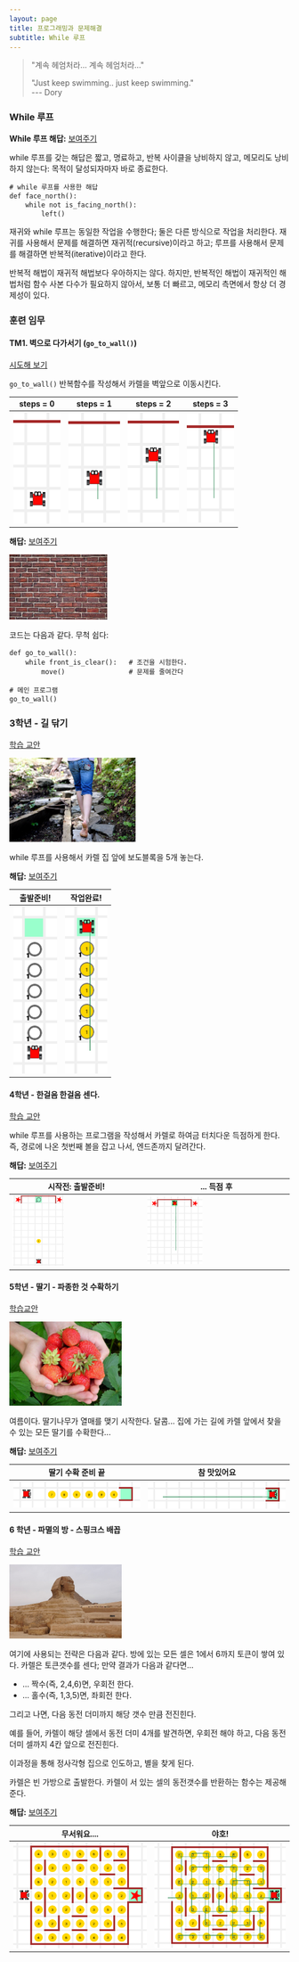 ```yaml
---
layout: page
title: 프로그래밍과 문제해결
subtitle: While 루프
---
```


> "계속 헤엄처라... 계속 헤엄처라..."  
>
> "Just keep swimming.. just keep swimming."  
> --- Dory


### While 루프

**While 루프 해답:** [보여주기](http://codeperspectives.com/reeborg-dev/world.html?proglang=python-en&world=%7B%22robots%22%3A%5B%7B%22x%22%3A5%2C%22y%22%3A5%2C%22tokens%22%3A0%2C%22orientation%22%3A-1%2C%22_prev_x%22%3A5%2C%22_prev_y%22%3A5%2C%22_prev_orientation%22%3A-1%2C%22start_positions%22%3A%5B%5B5%2C5%5D%5D%7D%5D%2C%22tokens%22%3A%7B%7D%2C%22walls%22%3A%7B%7D%7D&editor=%23%20solution%20using%20nested%20if%20%2F%20else%0Afrom%20my_lib%20import%20*%0A%0Adef%20face_north()%3A%0A%20%20%20%20while%20not%20is_facing_north()%3A%0A%20%20%20%20%20%20%20%20left()%0A%20%20%20%20%20%20%20%20%0Aface_north()&library=%23%20%27from%20my_lib%20import%20*%27%20in%20Python%20Code%20is%20required%20to%20use%0A%23%20the%20code%20in%20this%20library.%0Asound(True)%0Athink(251)%0A%0Adef%20left()%3A%0A%20%20%20%20turn_left())

while 루프를 갖는 해답은 짧고, 명료하고, 반복 사이클을 낭비하지 않고, 메모리도 낭비하지 않는다: 목적이 달성되자마자 바로 종료한다.

~~~ {.python}
# while 루프를 사용한 해답
def face_north():
    while not is_facing_north():
        left()
~~~

재귀와 while 루프는 동일한 작업을 수행한다;
둘은 다른 방식으로 작업을 처리한다.
재귀를 사용해서 문제를 해결하면 재귀적(recursive)이라고 하고; 루프를 사용해서
문제를 해결하면 반복적(iterative)이라고 한다.

반복적 해법이 재귀적 해법보다 우아하지는 않다.
하지만, 반복적인 해법이 재귀적인 해법처럼 함수 사본 다수가 필요하지 않아서, 보통 더 빠르고, 메모리 측면에서 항상 더 경제성이 있다.

### 훈련 임무

#### TM1. 벽으로 다가서기 (`go_to_wall()`)

[시도해 보기](http://codeperspectives.com/reeborg-dev/world.html?proglang=python-en&world=%7B%22robots%22%3A%5B%7B%22x%22%3A7%2C%22y%22%3A8%2C%22tokens%22%3A0%2C%22orientation%22%3A1%2C%22_prev_x%22%3A7%2C%22_prev_y%22%3A8%2C%22_prev_orientation%22%3A1%7D%5D%2C%22tokens%22%3A%7B%7D%2C%22walls%22%3A%7B%226%2C11%22%3A%5B%22north%22%5D%2C%227%2C11%22%3A%5B%22north%22%5D%2C%228%2C11%22%3A%5B%22north%22%5D%7D%7D&editor=%23%20TM1%20-%20counting%20steps%20to%20a%20wall&library=%23%20%27from%20my_lib%20import%20*%27%20in%20Python%20Code%20is%20required%20to%20use%0A%23%20the%20code%20in%20this%20library.%0ARUR.MAX_STEPS%20%3D%202000%0A%0Asound(True)%0Athink(251)%0A%0Adef%20left()%3A%0A%20%20%20%20turn_left()%0A%20%20%20%20%0Adef%20right()%3A%0A%20%20%20%20repeat(%20left%2C%203%20)%0A%20%20%20%20%0Adef%20turn_around()%3A%0A%20%20%20%20repeat(%20left%2C%202%20)%0A%20%20%20%20%0Adef%20sidestep_left()%3A%0A%20%20%20%20left()%0A%20%20%20%20move()%0A%20%20%20%20right()%0A%20%20%20%20%0Adef%20sidestep_right()%3A%0A%20%20%20%20right()%0A%20%20%20%20move()%0A%20%20%20%20left()%0A%20%20%20%20%0Adef%20safe_take()%3A%0A%20%20%20%20if%20token_here()%3A%0A%20%20%20%20%20%20%20%20take()%0A%20%20%20%20%20%20%20%20%0Adef%20safe_put()%3A%0A%20%20%20%20if%20has_token()%3A%0A%20%20%20%20%20%20%20%20put()%0A%20%20%20%20%0Adef%20safe_move()%3A%0A%20%20%20%20if%20front_is_clear()%3A%0A%20%20%20%20%20%20%20%20move()%0A%20%20%20%20%20%20%20%20%0Adef%20go_to_wall()%3A%0A%20%20%20%20if%20front_is_clear()%3A%0A%20%20%20%20%20%20%20%20move()%0A%20%20%20%20%20%20%20%20go_to_wall()%0A%0A%23%20sensing%20functions%0A%0Adef%20wall_in_front()%3A%0A%20%20%20%20return%20not%20front_is_clear()%0A%0Adef%20cell_is_empty()%3A%0A%20%20%20%20return%20not%20token_here()%0A%0Adef%20bag_is_empty()%3A%0A%20%20%20%20return%20not%20has_token()%0A%0Adef%20at_home()%3A%0A%20%20%20%20return%20at_goal())

`go_to_wall()` 반복함수를 작성해서 카렐을 벽앞으로 이동시킨다.

| steps = 0 | steps = 1 | steps = 2 | steps = 3 | 
|---------------------------------------------|---------------------------------------------|---------------------------------------------|---------------------------------------------|
|<img src="fig/6225095_orig-copy.png" width="100%" />|<img src="fig/8648857_orig-copy.png" width="100%" />|<img src="fig/4640087_orig-copy.png" width="100%" />|<img src="fig/3680300-copy.png" width="100%" />|

**해답:** [보여주기](http://codeperspectives.com/reeborg-dev/world.html?proglang=python-en&world=%7B%22robots%22%3A%5B%7B%22x%22%3A7%2C%22y%22%3A8%2C%22tokens%22%3A0%2C%22orientation%22%3A1%2C%22_prev_x%22%3A7%2C%22_prev_y%22%3A8%2C%22_prev_orientation%22%3A1%7D%5D%2C%22tokens%22%3A%7B%7D%2C%22walls%22%3A%7B%226%2C11%22%3A%5B%22north%22%5D%2C%227%2C11%22%3A%5B%22north%22%5D%2C%228%2C11%22%3A%5B%22north%22%5D%7D%7D&editor=%23%20TM1%20-%20counting%20steps%20to%20a%20wall%0A%0Adef%20go_to_wall()%3A%0A%20%20%20%20while%20front_is_clear()%3A%20%20%20%23%20test%20the%20condition%0A%20%20%20%20%20%20%20%20move()%20%20%20%20%20%20%20%20%20%20%20%20%20%20%20%20%23%20reduce%20the%20problem%0A%20%0A%23%20main%20program%0Ago_to_wall()&library=%23%20%27from%20my_lib%20import%20*%27%20in%20Python%20Code%20is%20required%20to%20use%0A%23%20the%20code%20in%20this%20library.%0ARUR.MAX_STEPS%20%3D%202000%0A%0Asound(True)%0Athink(251)%0A%0Adef%20left()%3A%0A%20%20%20%20turn_left()%0A%20%20%20%20%0Adef%20right()%3A%0A%20%20%20%20repeat(%20left%2C%203%20)%0A%20%20%20%20%0Adef%20turn_around()%3A%0A%20%20%20%20repeat(%20left%2C%202%20)%0A%20%20%20%20%0Adef%20sidestep_left()%3A%0A%20%20%20%20left()%0A%20%20%20%20move()%0A%20%20%20%20right()%0A%20%20%20%20%0Adef%20sidestep_right()%3A%0A%20%20%20%20right()%0A%20%20%20%20move()%0A%20%20%20%20left()%0A%20%20%20%20%0Adef%20safe_take()%3A%0A%20%20%20%20if%20token_here()%3A%0A%20%20%20%20%20%20%20%20take()%0A%20%20%20%20%20%20%20%20%0Adef%20safe_put()%3A%0A%20%20%20%20if%20has_token()%3A%0A%20%20%20%20%20%20%20%20put()%0A%20%20%20%20%0Adef%20safe_move()%3A%0A%20%20%20%20if%20front_is_clear()%3A%0A%20%20%20%20%20%20%20%20move()%0A%20%20%20%20%20%20%20%20%0Adef%20go_to_wall()%3A%0A%20%20%20%20if%20front_is_clear()%3A%0A%20%20%20%20%20%20%20%20move()%0A%20%20%20%20%20%20%20%20go_to_wall()%0A%0A%23%20sensing%20functions%0A%0Adef%20wall_in_front()%3A%0A%20%20%20%20return%20not%20front_is_clear()%0A%0Adef%20cell_is_empty()%3A%0A%20%20%20%20return%20not%20token_here()%0A%0Adef%20bag_is_empty()%3A%0A%20%20%20%20return%20not%20has_token()%0A%0Adef%20at_home()%3A%0A%20%20%20%20return%20at_goal())

<img src="fig/backdrop-21534_640.jpg" width="35%" />

코드는 다음과 같다. 무척 쉽다:

~~~ {.python}
def go_to_wall():
    while front_is_clear():   # 조건을 시험한다.
        move()                # 문제를 줄여간다
 
# 메인 프로그램
go_to_wall()
~~~

### 3학년 - 길 닦기

[학습 교안](http://codeperspectives.com/reeborg-dev/world.html?proglang=python-en&world=%7B%22robots%22%3A%5B%7B%22x%22%3A4%2C%22y%22%3A2%2C%22tokens%22%3A%22infinite%22%2C%22orientation%22%3A1%2C%22_prev_x%22%3A4%2C%22_prev_y%22%3A2%2C%22_prev_orientation%22%3A1%2C%22start_positions%22%3A%5B%5B4%2C2%5D%5D%7D%5D%2C%22tokens%22%3A%7B%7D%2C%22walls%22%3A%7B%7D%2C%22goal%22%3A%7B%22tokens%22%3A%7B%224%2C3%22%3A1%2C%224%2C4%22%3A1%2C%224%2C5%22%3A1%2C%224%2C6%22%3A1%2C%224%2C7%22%3A1%7D%2C%22possible_positions%22%3A%5B%5B4%2C8%5D%5D%2C%22position%22%3A%7B%22x%22%3A4%2C%22y%22%3A8%7D%7D%7D&editor=%23%20paving%20the%20way%0A%0Adef%20pave_steps()%3A%0A%20%20%20%20pass%0A%0A%23%20main%20program%0Amove()%0Apave_steps()&library=%23%20%27from%20my_lib%20import%20*%27%20in%20Python%20Code%20is%20required%20to%20use%0A%23%20the%20code%20in%20this%20library.%0ARUR.MAX_STEPS%20%3D%202000%0A%0Asound(True)%0Athink(251)%0A%0Adef%20left()%3A%0A%20%20%20%20turn_left()%0A%20%20%20%20%0Adef%20right()%3A%0A%20%20%20%20repeat(%20left%2C%203%20)%0A%20%20%20%20%0Adef%20turn_around()%3A%0A%20%20%20%20repeat(%20left%2C%202%20)%0A%20%20%20%20%0Adef%20sidestep_left()%3A%0A%20%20%20%20left()%0A%20%20%20%20move()%0A%20%20%20%20right()%0A%20%20%20%20%0Adef%20sidestep_right()%3A%0A%20%20%20%20right()%0A%20%20%20%20move()%0A%20%20%20%20left()%0A%20%20%20%20%0Adef%20safe_take()%3A%0A%20%20%20%20if%20token_here()%3A%0A%20%20%20%20%20%20%20%20take()%0A%20%20%20%20%20%20%20%20%0Adef%20safe_put()%3A%0A%20%20%20%20if%20has_token()%3A%0A%20%20%20%20%20%20%20%20put()%0A%20%20%20%20%0Adef%20safe_move()%3A%0A%20%20%20%20if%20front_is_clear()%3A%0A%20%20%20%20%20%20%20%20move()%0A%20%20%20%20%20%20%20%20%0Adef%20go_to_wall()%3A%0A%20%20%20%20if%20front_is_clear()%3A%0A%20%20%20%20%20%20%20%20move()%0A%20%20%20%20%20%20%20%20go_to_wall()%0A%0A%23%20sensing%20functions%0A%0Adef%20wall_in_front()%3A%0A%20%20%20%20return%20not%20front_is_clear()%0A%0Adef%20cell_is_empty()%3A%0A%20%20%20%20return%20not%20token_here()%0A%0Adef%20bag_is_empty()%3A%0A%20%20%20%20return%20not%20has_token()%0A%0Adef%20at_home()%3A%0A%20%20%20%20return%20at_goal())

<img src="fig/away-763918_640.jpg" width="45%" />

while 루프를 사용해서 카렐 집 앞에 보도블록을 5개 놓는다.

**해답:** [보여주기](http://codeperspectives.com/reeborg-dev/world.html?proglang=python-en&world=%7B%22robots%22%3A%5B%7B%22x%22%3A4%2C%22y%22%3A2%2C%22tokens%22%3A%22infinite%22%2C%22orientation%22%3A1%2C%22_prev_x%22%3A4%2C%22_prev_y%22%3A2%2C%22_prev_orientation%22%3A1%2C%22start_positions%22%3A%5B%5B4%2C2%5D%5D%7D%5D%2C%22tokens%22%3A%7B%7D%2C%22walls%22%3A%7B%7D%2C%22goal%22%3A%7B%22tokens%22%3A%7B%224%2C3%22%3A1%2C%224%2C4%22%3A1%2C%224%2C5%22%3A1%2C%224%2C6%22%3A1%2C%224%2C7%22%3A1%7D%2C%22possible_positions%22%3A%5B%5B4%2C8%5D%5D%2C%22position%22%3A%7B%22x%22%3A4%2C%22y%22%3A8%7D%7D%7D&editor=%23%20paving%20the%20way%0A%0Adef%20pave_steps()%3A%0A%20%20%20%20while%20not%20at_goal()%3A%0A%20%20%20%20%20%20%20%20put()%0A%20%20%20%20%20%20%20%20move()%0A%0A%23%20main%20program%0Amove()%0Apave_steps()&library=%23%20%27from%20my_lib%20import%20*%27%20in%20Python%20Code%20is%20required%20to%20use%0A%23%20the%20code%20in%20this%20library.%0ARUR.MAX_STEPS%20%3D%202000%0A%0Asound(True)%0Athink(251)%0A%0Adef%20left()%3A%0A%20%20%20%20turn_left()%0A%20%20%20%20%0Adef%20right()%3A%0A%20%20%20%20repeat(%20left%2C%203%20)%0A%20%20%20%20%0Adef%20turn_around()%3A%0A%20%20%20%20repeat(%20left%2C%202%20)%0A%20%20%20%20%0Adef%20sidestep_left()%3A%0A%20%20%20%20left()%0A%20%20%20%20move()%0A%20%20%20%20right()%0A%20%20%20%20%0Adef%20sidestep_right()%3A%0A%20%20%20%20right()%0A%20%20%20%20move()%0A%20%20%20%20left()%0A%20%20%20%20%0Adef%20safe_take()%3A%0A%20%20%20%20if%20token_here()%3A%0A%20%20%20%20%20%20%20%20take()%0A%20%20%20%20%20%20%20%20%0Adef%20safe_put()%3A%0A%20%20%20%20if%20has_token()%3A%0A%20%20%20%20%20%20%20%20put()%0A%20%20%20%20%0Adef%20safe_move()%3A%0A%20%20%20%20if%20front_is_clear()%3A%0A%20%20%20%20%20%20%20%20move()%0A%20%20%20%20%20%20%20%20%0Adef%20go_to_wall()%3A%0A%20%20%20%20if%20front_is_clear()%3A%0A%20%20%20%20%20%20%20%20move()%0A%20%20%20%20%20%20%20%20go_to_wall()%0A%0A%23%20sensing%20functions%0A%0Adef%20wall_in_front()%3A%0A%20%20%20%20return%20not%20front_is_clear()%0A%0Adef%20cell_is_empty()%3A%0A%20%20%20%20return%20not%20token_here()%0A%0Adef%20bag_is_empty()%3A%0A%20%20%20%20return%20not%20has_token()%0A%0Adef%20at_home()%3A%0A%20%20%20%20return%20at_goal())

| 출발준비! | 작업완료! |
|--------------------------------------------------------|--------------------------------------------------------|
|<img src="fig/6-tm2-move-and-put-79x300.png" width="100%" />|<img src="fig/6-tm2-move-and-put-solution-76x300.png" width="100%" />| 


#### 4학년 - 한걸음 한걸음 센다.

[학습 교안](http://codeperspectives.com/reeborg-dev/world.html?proglang=python-en&world=%7B%22robots%22%3A%5B%7B%22x%22%3A7%2C%22y%22%3A4%2C%22tokens%22%3A0%2C%22orientation%22%3A1%2C%22_prev_x%22%3A7%2C%22_prev_y%22%3A4%2C%22_prev_orientation%22%3A1%2C%22start_positions%22%3A%5B%5B7%2C2%5D%2C%5B7%2C3%5D%2C%5B7%2C4%5D%5D%7D%5D%2C%22tokens%22%3A%7B%227%2C9%22%3A1%2C%227%2C7%22%3A0%2C%227%2C5%22%3A0%7D%2C%22walls%22%3A%7B%226%2C11%22%3A%5B%22north%22%5D%2C%227%2C11%22%3A%5B%22north%22%5D%2C%228%2C11%22%3A%5B%22north%22%5D%2C%229%2C11%22%3A%5B%22north%22%2C%22east%22%5D%2C%225%2C11%22%3A%5B%22north%22%5D%2C%224%2C11%22%3A%5B%22east%22%5D%7D%2C%22shapes%22%3A%7B%224%2C11%22%3A%22star%22%2C%2210%2C11%22%3A%22star%22%7D%2C%22min_tokens%22%3A%7B%227%2C7%22%3A0%2C%227%2C5%22%3A0%7D%2C%22max_tokens%22%3A%7B%227%2C7%22%3A1%2C%227%2C5%22%3A1%7D%2C%22tokens_range%22%3A%7B%227%2C7%22%3A%220-1%22%2C%227%2C5%22%3A%220-1%22%7D%2C%22goal%22%3A%7B%22possible_positions%22%3A%5B%5B7%2C11%5D%5D%2C%22position%22%3A%7B%22x%22%3A7%2C%22y%22%3A11%7D%7D%7D&editor=%23%20every%20step%20counts%0A&library=%23%20%27from%20my_lib%20import%20*%27%20in%20Python%20Code%20is%20required%20to%20use%0A%23%20the%20code%20in%20this%20library.%20%0A%0Asound(True)%0Athink(251)%0A%0Adef%20left()%3A%0A%20%20%20%20turn_left()%0A%20%20%20%20%0Adef%20right()%3A%0A%20%20%20%20repeat(%20left%2C%203%20)%0A%20%20%20%20%0Adef%20turn_around()%3A%0A%20%20%20%20repeat(%20left%2C%202%20)%0A%20%20%20%20%0Adef%20sidestep_left()%3A%0A%20%20%20%20left()%0A%20%20%20%20move()%0A%20%20%20%20right()%0A%20%20%20%20%0Adef%20sidestep_right()%3A%0A%20%20%20%20right()%0A%20%20%20%20move()%0A%20%20%20%20left()%0A%20%20%20%20%0Adef%20safe_take()%3A%0A%20%20%20%20if%20token_here()%3A%0A%20%20%20%20%20%20%20%20take()%0A%20%20%20%20%20%20%20%20%0Adef%20safe_put()%3A%0A%20%20%20%20if%20has_token()%3A%0A%20%20%20%20%20%20%20%20put()%0A%20%20%20%20%0Adef%20safe_move()%3A%0A%20%20%20%20if%20front_is_clear()%3A%0A%20%20%20%20%20%20%20%20move()%0A%20%20%20%20%20%20%20%20%0Adef%20go_to_wall()%3A%0A%20%20%20%20if%20front_is_clear()%3A%0A%20%20%20%20%20%20%20%20move()%0A%20%20%20%20%20%20%20%20go_to_wall()%0A%0A%23%20sensing%20functions%0A%0Adef%20wall_in_front()%3A%0A%20%20%20%20return%20not%20front_is_clear()%0A%0Adef%20cell_is_empty()%3A%0A%20%20%20%20return%20not%20token_here()%0A%0Adef%20bag_is_empty()%3A%0A%20%20%20%20return%20not%20has_token()%0A%0Adef%20at_home()%3A%0A%20%20%20%20return%20at_goal())

while 루프를 사용하는 프로그램을 작성해서 카렐로 하여금 터치다운 득점하게 한다. 즉, 경로에 나온 첫번째 볼을 잡고 나서, 엔드존까지 달려간다.

**해답:** [보여주기](http://codeperspectives.com/reeborg-dev/world.html?proglang=python-en&world=%7B%22robots%22%3A%5B%7B%22x%22%3A7%2C%22y%22%3A4%2C%22tokens%22%3A0%2C%22orientation%22%3A1%2C%22_prev_x%22%3A7%2C%22_prev_y%22%3A4%2C%22_prev_orientation%22%3A1%2C%22start_positions%22%3A%5B%5B7%2C2%5D%2C%5B7%2C3%5D%2C%5B7%2C4%5D%5D%7D%5D%2C%22tokens%22%3A%7B%227%2C9%22%3A1%2C%227%2C7%22%3A0%2C%227%2C5%22%3A0%7D%2C%22walls%22%3A%7B%226%2C11%22%3A%5B%22north%22%5D%2C%227%2C11%22%3A%5B%22north%22%5D%2C%228%2C11%22%3A%5B%22north%22%5D%2C%229%2C11%22%3A%5B%22north%22%2C%22east%22%5D%2C%225%2C11%22%3A%5B%22north%22%5D%2C%224%2C11%22%3A%5B%22east%22%5D%7D%2C%22shapes%22%3A%7B%224%2C11%22%3A%22star%22%2C%2210%2C11%22%3A%22star%22%7D%2C%22min_tokens%22%3A%7B%227%2C7%22%3A0%2C%227%2C5%22%3A0%7D%2C%22max_tokens%22%3A%7B%227%2C7%22%3A1%2C%227%2C5%22%3A1%7D%2C%22tokens_range%22%3A%7B%227%2C7%22%3A%220-1%22%2C%227%2C5%22%3A%220-1%22%7D%2C%22goal%22%3A%7B%22possible_positions%22%3A%5B%5B7%2C11%5D%5D%2C%22position%22%3A%7B%22x%22%3A7%2C%22y%22%3A11%7D%7D%7D&editor=%23%206-1%20%20every%20step%20counts%0Afrom%20my_lib%20import%20*%0A%0Adef%20get_ball()%3A%0A%20%20%20%20while%20not%20token_here()%3A%0A%20%20%20%20%20%20%20%20move()%0A%0Adef%20go_to_end_zone()%3A%0A%20%20%20%20while%20not%20at_goal()%3A%0A%20%20%20%20%20%20%20%20move()%0A%20%20%20%20%0A%23%20main%20program%0Aget_ball()%0Atake()%0Ago_to_end_zone()%0Aput()%20%20%20%20%20%20%20%23%20%20%20%20Touchdown%20!!!!!!!!&library=%23%20%27from%20my_lib%20import%20*%27%20in%20Python%20Code%20is%20required%20to%20use%0A%23%20the%20code%20in%20this%20library.%20%0A%0Asound(True)%0Athink(251)%0A%0Adef%20left()%3A%0A%20%20%20%20turn_left()%0A%20%20%20%20%0Adef%20right()%3A%0A%20%20%20%20repeat(%20left%2C%203%20)%0A%20%20%20%20%0Adef%20turn_around()%3A%0A%20%20%20%20repeat(%20left%2C%202%20)%0A%20%20%20%20%0Adef%20sidestep_left()%3A%0A%20%20%20%20left()%0A%20%20%20%20move()%0A%20%20%20%20right()%0A%20%20%20%20%0Adef%20sidestep_right()%3A%0A%20%20%20%20right()%0A%20%20%20%20move()%0A%20%20%20%20left()%0A%20%20%20%20%0Adef%20safe_take()%3A%0A%20%20%20%20if%20token_here()%3A%0A%20%20%20%20%20%20%20%20take()%0A%20%20%20%20%20%20%20%20%0Adef%20safe_put()%3A%0A%20%20%20%20if%20has_token()%3A%0A%20%20%20%20%20%20%20%20put()%0A%20%20%20%20%0Adef%20safe_move()%3A%0A%20%20%20%20if%20front_is_clear()%3A%0A%20%20%20%20%20%20%20%20move()%0A%20%20%20%20%20%20%20%20%0Adef%20go_to_wall()%3A%0A%20%20%20%20if%20front_is_clear()%3A%0A%20%20%20%20%20%20%20%20move()%0A%20%20%20%20%20%20%20%20go_to_wall()%0A%0A%23%20sensing%20functions%0A%0Adef%20wall_in_front()%3A%0A%20%20%20%20return%20not%20front_is_clear()%0A%0Adef%20cell_is_empty()%3A%0A%20%20%20%20return%20not%20token_here()%0A%0Adef%20bag_is_empty()%3A%0A%20%20%20%20return%20not%20has_token()%0A%0Adef%20at_home()%3A%0A%20%20%20%20return%20at_goal())


| 시작전: 출발준비! | ... 득점 후 |
|--------------------------------------------------------|--------------------------------------------------------|
|<img src="fig/1-tm1-touchdown.png" width="40%" />|<img src="fig/every_step_counts.png" width="40%" />|


#### 5학년 - 딸기 - 파종한 것 수확하기

[학습교안](http://codeperspectives.com/reeborg-dev/world.html?proglang=python-en&world=%7B%22robots%22%3A%5B%7B%22x%22%3A1%2C%22y%22%3A8%2C%22tokens%22%3A0%2C%22orientation%22%3A0%2C%22_prev_x%22%3A1%2C%22_prev_y%22%3A8%2C%22_prev_orientation%22%3A0%2C%22start_positions%22%3A%5B%5B3%2C8%5D%2C%5B2%2C8%5D%2C%5B1%2C8%5D%5D%7D%5D%2C%22large_world%22%3Afalse%2C%22walls%22%3A%7B%2211%2C8%22%3A%5B%22north%22%2C%22east%22%5D%2C%2211%2C7%22%3A%5B%22north%22%5D%7D%2C%22goal%22%3A%7B%22position%22%3A%7B%22x%22%3A11%2C%22y%22%3A8%7D%2C%22possible_positions%22%3A%5B%5B11%2C8%5D%5D%7D%2C%22tokens%22%3A%7B%224%2C8%22%3A0%2C%225%2C8%22%3A0%2C%226%2C8%22%3A0%2C%227%2C8%22%3A0%2C%228%2C8%22%3A0%2C%229%2C8%22%3A0%2C%2210%2C8%22%3A0%7D%2C%22min_tokens%22%3A%7B%224%2C8%22%3A0%2C%225%2C8%22%3A0%2C%226%2C8%22%3A0%2C%227%2C8%22%3A0%2C%228%2C8%22%3A0%2C%229%2C8%22%3A0%2C%2210%2C8%22%3A0%7D%2C%22max_tokens%22%3A%7B%224%2C8%22%3A10%2C%225%2C8%22%3A10%2C%226%2C8%22%3A10%2C%227%2C8%22%3A10%2C%228%2C8%22%3A10%2C%229%2C8%22%3A10%2C%2210%2C8%22%3A10%7D%2C%22tokens_range%22%3A%7B%224%2C8%22%3A%220-10%22%2C%225%2C8%22%3A%220-10%22%2C%226%2C8%22%3A%220-10%22%2C%227%2C8%22%3A%220-10%22%2C%228%2C8%22%3A%220-10%22%2C%229%2C8%22%3A%220-10%22%2C%2210%2C8%22%3A%220-10%22%7D%7D&editor=%23%20Reaping%20what%20you%20sow&library=%23%20%27from%20my_lib%20import%20*%27%20in%20Python%20Code%20is%20required%20to%20use%0A%23%20the%20code%20in%20this%20library.%20%0A%0Asound(True)%0Athink(251)%0A%0Adef%20left()%3A%0A%20%20%20%20turn_left()%0A%20%20%20%20%0Adef%20right()%3A%0A%20%20%20%20repeat(%20left%2C%203%20)%0A%20%20%20%20%0Adef%20turn_around()%3A%0A%20%20%20%20repeat(%20left%2C%202%20)%0A%20%20%20%20%0Adef%20sidestep_left()%3A%0A%20%20%20%20left()%0A%20%20%20%20move()%0A%20%20%20%20right()%0A%20%20%20%20%0Adef%20sidestep_right()%3A%0A%20%20%20%20right()%0A%20%20%20%20move()%0A%20%20%20%20left()%0A%20%20%20%20%0Adef%20safe_take()%3A%0A%20%20%20%20if%20token_here()%3A%0A%20%20%20%20%20%20%20%20take()%0A%20%20%20%20%20%20%20%20%0Adef%20safe_put()%3A%0A%20%20%20%20if%20has_token()%3A%0A%20%20%20%20%20%20%20%20put()%0A%20%20%20%20%0Adef%20safe_move()%3A%0A%20%20%20%20if%20front_is_clear()%3A%0A%20%20%20%20%20%20%20%20move()%0A%20%20%20%20%20%20%20%20%0Adef%20go_to_wall()%3A%0A%20%20%20%20if%20front_is_clear()%3A%0A%20%20%20%20%20%20%20%20move()%0A%20%20%20%20%20%20%20%20go_to_wall()%0A%0A%23%20sensing%20functions%0A%0Adef%20wall_in_front()%3A%0A%20%20%20%20return%20not%20front_is_clear()%0A%0Adef%20cell_is_empty()%3A%0A%20%20%20%20return%20not%20token_here()%0A%0Adef%20bag_is_empty()%3A%0A%20%20%20%20return%20not%20has_token()%0A%0Adef%20at_home()%3A%0A%20%20%20%20return%20at_goal())

<img src="fig/berry-197078_640-624x468.jpg" width="40%" />

여름이다. 딸기나무가 열매를 맺기 시작한다. 달콤... 집에 가는 길에 카렐 앞에서 찾을 수 있는 모든 딸기를 수확한다...

**해답:** [보여주기](http://codeperspectives.com/reeborg-dev/world.html?proglang=python-en&world=%7B%22robots%22%3A%5B%7B%22x%22%3A1%2C%22y%22%3A8%2C%22tokens%22%3A0%2C%22orientation%22%3A0%2C%22_prev_x%22%3A1%2C%22_prev_y%22%3A8%2C%22_prev_orientation%22%3A0%2C%22start_positions%22%3A%5B%5B3%2C8%5D%2C%5B2%2C8%5D%2C%5B1%2C8%5D%5D%7D%5D%2C%22large_world%22%3Afalse%2C%22walls%22%3A%7B%2211%2C8%22%3A%5B%22north%22%2C%22east%22%5D%2C%2211%2C7%22%3A%5B%22north%22%5D%7D%2C%22goal%22%3A%7B%22position%22%3A%7B%22x%22%3A11%2C%22y%22%3A8%7D%2C%22possible_positions%22%3A%5B%5B11%2C8%5D%5D%7D%2C%22tokens%22%3A%7B%224%2C8%22%3A0%2C%225%2C8%22%3A0%2C%226%2C8%22%3A0%2C%227%2C8%22%3A0%2C%228%2C8%22%3A0%2C%229%2C8%22%3A0%2C%2210%2C8%22%3A0%7D%2C%22min_tokens%22%3A%7B%224%2C8%22%3A0%2C%225%2C8%22%3A0%2C%226%2C8%22%3A0%2C%227%2C8%22%3A0%2C%228%2C8%22%3A0%2C%229%2C8%22%3A0%2C%2210%2C8%22%3A0%7D%2C%22max_tokens%22%3A%7B%224%2C8%22%3A10%2C%225%2C8%22%3A10%2C%226%2C8%22%3A10%2C%227%2C8%22%3A10%2C%228%2C8%22%3A10%2C%229%2C8%22%3A10%2C%2210%2C8%22%3A10%7D%2C%22tokens_range%22%3A%7B%224%2C8%22%3A%220-10%22%2C%225%2C8%22%3A%220-10%22%2C%226%2C8%22%3A%220-10%22%2C%227%2C8%22%3A%220-10%22%2C%228%2C8%22%3A%220-10%22%2C%229%2C8%22%3A%220-10%22%2C%2210%2C8%22%3A%220-10%22%7D%7D&editor=%236.2%20Reaping%20what%20you%20sow%0A%0Adef%20take_all()%3A%0A%20%20%20%20while%20token_here()%3A%0A%20%20%20%20%20%20%20%20take()%0A%20%20%20%20%20%20%20%20%0Adef%20pick_berries()%3A%0A%20%20%20%20while%20not%20at_goal()%3A%0A%20%20%20%20%20%20%20%20take_all()%0A%20%20%20%20%20%20%20%20move()%0A%20%20%20%20%0A%23%20main%20program%0Amove()%0Apick_berries()%0A&library=%23%20%27from%20my_lib%20import%20*%27%20in%20Python%20Code%20is%20required%20to%20use%0A%23%20the%20code%20in%20this%20library.%20%0A%0Asound(True)%0Athink(251)%0A%0Adef%20left()%3A%0A%20%20%20%20turn_left()%0A%20%20%20%20%0Adef%20right()%3A%0A%20%20%20%20repeat(%20left%2C%203%20)%0A%20%20%20%20%0Adef%20turn_around()%3A%0A%20%20%20%20repeat(%20left%2C%202%20)%0A%20%20%20%20%0Adef%20sidestep_left()%3A%0A%20%20%20%20left()%0A%20%20%20%20move()%0A%20%20%20%20right()%0A%20%20%20%20%0Adef%20sidestep_right()%3A%0A%20%20%20%20right()%0A%20%20%20%20move()%0A%20%20%20%20left()%0A%20%20%20%20%0Adef%20safe_take()%3A%0A%20%20%20%20if%20token_here()%3A%0A%20%20%20%20%20%20%20%20take()%0A%20%20%20%20%20%20%20%20%0Adef%20safe_put()%3A%0A%20%20%20%20if%20has_token()%3A%0A%20%20%20%20%20%20%20%20put()%0A%20%20%20%20%0Adef%20safe_move()%3A%0A%20%20%20%20if%20front_is_clear()%3A%0A%20%20%20%20%20%20%20%20move()%0A%20%20%20%20%20%20%20%20%0Adef%20go_to_wall()%3A%0A%20%20%20%20if%20front_is_clear()%3A%0A%20%20%20%20%20%20%20%20move()%0A%20%20%20%20%20%20%20%20go_to_wall()%0A%0A%23%20sensing%20functions%0A%0Adef%20wall_in_front()%3A%0A%20%20%20%20return%20not%20front_is_clear()%0A%0Adef%20cell_is_empty()%3A%0A%20%20%20%20return%20not%20token_here()%0A%0Adef%20bag_is_empty()%3A%0A%20%20%20%20return%20not%20has_token()%0A%0Adef%20at_home()%3A%0A%20%20%20%20return%20at_goal())

| 딸기 수확 준비 끝 | 참 맛있어요 |
|-----------------------------------------------------------|-----------------------------------------------------------|
|<img src="fig/6-2-reap-what-you-sow.png" width="100%" />|<img src="fig/reaping.png" width="100%" />|

#### 6 학년 - 파멸의 방 - 스핑크스 배꼽

[학습 교안](http://codeperspectives.com/reeborg-dev/world.html?proglang=python-en&world=%7B%22robots%22%3A%5B%7B%22x%22%3A2%2C%22y%22%3A7%2C%22tokens%22%3A0%2C%22orientation%22%3A0%2C%22_prev_x%22%3A2%2C%22_prev_y%22%3A7%2C%22_prev_orientation%22%3A0%2C%22star%22%3A1%2C%22start_positions%22%3A%5B%5B2%2C7%5D%5D%7D%5D%2C%22large_world%22%3Afalse%2C%22walls%22%3A%7B%2210%2C7%22%3A%5B%22north%22%2C%22east%22%5D%2C%2210%2C6%22%3A%5B%22north%22%5D%2C%229%2C6%22%3A%5B%22east%22%5D%2C%229%2C5%22%3A%5B%22east%22%5D%2C%229%2C8%22%3A%5B%22east%22%5D%2C%229%2C10%22%3A%5B%22east%22%2C%22north%22%5D%2C%229%2C9%22%3A%5B%22east%22%2C%22north%22%5D%2C%229%2C4%22%3A%5B%22east%22%5D%2C%226%2C3%22%3A%5B%22north%22%5D%2C%227%2C3%22%3A%5B%22north%22%5D%2C%228%2C3%22%3A%5B%22north%22%5D%2C%229%2C3%22%3A%5B%22north%22%5D%2C%225%2C10%22%3A%5B%22north%22%5D%2C%226%2C10%22%3A%5B%22north%22%5D%2C%227%2C10%22%3A%5B%22north%22%2C%22east%22%5D%2C%228%2C10%22%3A%5B%22north%22%5D%2C%224%2C10%22%3A%5B%22north%22%5D%2C%223%2C10%22%3A%5B%22north%22%5D%2C%222%2C10%22%3A%5B%22east%22%5D%2C%222%2C9%22%3A%5B%22east%22%5D%2C%222%2C8%22%3A%5B%22east%22%5D%2C%222%2C6%22%3A%5B%22east%22%5D%2C%222%2C5%22%3A%5B%22east%22%5D%2C%222%2C4%22%3A%5B%22east%22%5D%2C%223%2C3%22%3A%5B%22north%22%5D%2C%224%2C3%22%3A%5B%22north%22%5D%2C%225%2C3%22%3A%5B%22north%22%5D%2C%226%2C7%22%3A%5B%22east%22%5D%2C%226%2C5%22%3A%5B%22north%22%5D%2C%223%2C6%22%3A%5B%22east%22%5D%2C%228%2C8%22%3A%5B%22north%22%5D%2C%228%2C4%22%3A%5B%22north%22%5D%2C%224%2C4%22%3A%5B%22north%22%5D%2C%223%2C9%22%3A%5B%22east%22%5D%2C%225%2C7%22%3A%5B%22east%22%5D%2C%223%2C7%22%3A%5B%22east%22%5D%2C%224%2C5%22%3A%5B%22east%22%5D%2C%228%2C5%22%3A%5B%22east%22%5D%2C%226%2C4%22%3A%5B%22north%22%5D%2C%226%2C9%22%3A%5B%22north%22%5D%2C%229%2C7%22%3A%5B%22north%22%5D%7D%2C%22goal%22%3A%7B%22position%22%3A%7B%22x%22%3A10%2C%22y%22%3A7%7D%7D%2C%22tokens%22%3A%7B%223%2C9%22%3A1%2C%223%2C6%22%3A1%2C%224%2C5%22%3A1%2C%229%2C10%22%3A1%2C%228%2C10%22%3A1%2C%228%2C9%22%3A1%2C%229%2C5%22%3A1%2C%228%2C4%22%3A1%2C%226%2C4%22%3A1%2C%227%2C5%22%3A2%2C%226%2C5%22%3A1%2C%223%2C5%22%3A1%2C%224%2C4%22%3A1%2C%225%2C6%22%3A1%2C%228%2C6%22%3A1%2C%229%2C7%22%3A1%2C%228%2C7%22%3A1%2C%226%2C7%22%3A2%2C%226%2C8%22%3A1%2C%225%2C8%22%3A1%2C%224%2C8%22%3A2%2C%225%2C9%22%3A1%2C%226%2C10%22%3A1%2C%223%2C7%22%3A3%2C%223%2C10%22%3A4%2C%227%2C10%22%3A6%2C%227%2C4%22%3A4%2C%223%2C4%22%3A4%2C%223%2C8%22%3A6%2C%229%2C8%22%3A1%2C%229%2C9%22%3A5%2C%224%2C9%22%3A3%2C%224%2C6%22%3A3%2C%227%2C6%22%3A3%2C%227%2C9%22%3A1%2C%226%2C9%22%3A3%2C%226%2C6%22%3A3%2C%229%2C6%22%3A2%2C%229%2C4%22%3A4%2C%225%2C4%22%3A6%2C%225%2C10%22%3A1%2C%224%2C10%22%3A3%2C%224%2C7%22%3A1%2C%225%2C7%22%3A2%2C%225%2C5%22%3A3%2C%228%2C5%22%3A3%2C%228%2C8%22%3A1%2C%227%2C8%22%3A1%2C%227%2C7%22%3A3%7D%2C%22shapes%22%3A%7B%2210%2C7%22%3A%22star%22%7D%2C%22other%22%3A%7B%22mud%22%3A%5B%5D%7D%2C%22min_tokens%22%3A%7B%224%2C5%22%3A1%2C%223%2C6%22%3A1%2C%223%2C5%22%3A1%2C%223%2C9%22%3A1%2C%224%2C4%22%3A1%2C%226%2C4%22%3A1%2C%228%2C4%22%3A1%2C%229%2C5%22%3A1%2C%226%2C5%22%3A1%2C%229%2C7%22%3A1%2C%228%2C10%22%3A1%2C%229%2C10%22%3A1%2C%228%2C9%22%3A1%2C%226%2C10%22%3A1%2C%226%2C8%22%3A1%2C%225%2C6%22%3A1%2C%228%2C6%22%3A1%2C%228%2C7%22%3A1%7D%2C%22max_tokens%22%3A%7B%224%2C5%22%3A6%2C%223%2C6%22%3A6%2C%223%2C5%22%3A6%2C%223%2C9%22%3A6%2C%224%2C4%22%3A6%2C%226%2C4%22%3A6%2C%228%2C4%22%3A6%2C%229%2C5%22%3A6%2C%226%2C5%22%3A6%2C%229%2C7%22%3A6%2C%228%2C10%22%3A6%2C%229%2C10%22%3A6%2C%228%2C9%22%3A6%2C%226%2C10%22%3A6%2C%226%2C8%22%3A6%2C%225%2C6%22%3A6%2C%228%2C6%22%3A6%2C%228%2C7%22%3A6%7D%2C%22tokens_range%22%3A%7B%224%2C5%22%3A%221-6%22%2C%223%2C6%22%3A%221-6%22%2C%223%2C5%22%3A%221-6%22%2C%223%2C9%22%3A%221-6%22%2C%224%2C4%22%3A%221-6%22%2C%226%2C4%22%3A%221-6%22%2C%228%2C4%22%3A%221-6%22%2C%229%2C5%22%3A%221-6%22%2C%226%2C5%22%3A%221-6%22%2C%229%2C7%22%3A%221-6%22%2C%228%2C10%22%3A%221-6%22%2C%229%2C10%22%3A%221-6%22%2C%228%2C9%22%3A%221-6%22%2C%226%2C10%22%3A%221-6%22%2C%226%2C8%22%3A%221-6%22%2C%225%2C6%22%3A%221-6%22%2C%228%2C6%22%3A%221-6%22%2C%228%2C7%22%3A%221-6%22%7D%7D&editor=%236-4%20in%20the%20belly%20of%20the%20sphinx%20of%20Giza%0Afrom%20my_lib%20import%20*%0A%0Adef%20count_tokens()%3A%0A%20%20%20%20n%20%3D%200%0A%20%20%20%20while%20token_here()%3A%0A%20%20%20%20%20%20%20%20take()%0A%20%20%20%20%20%20%20%20n%20%3D%20n%20%2B%201%0A%20%20%20%20put_all()%0A%20%20%20%20return%20n%0A%0A%20%20%20%20%20%20%20%20%0A%23%20main%20program%0Amove()%0Ago_home()%0Atake(%20%22star%22%20)&library=%23%20%27from%20my_lib%20import%20*%27%20in%20Python%20Code%20is%20required%20to%20use%0A%23%20the%20code%20in%20this%20library.%20%0A%0Asound(True)%0Athink(251)%0A%0Adef%20left()%3A%0A%20%20%20%20turn_left()%0A%20%20%20%20%0Adef%20right()%3A%0A%20%20%20%20repeat(%20left%2C%203%20)%0A%20%20%20%20%0Adef%20turn_around()%3A%0A%20%20%20%20repeat(%20left%2C%202%20)%0A%20%20%20%20%0Adef%20sidestep_left()%3A%0A%20%20%20%20left()%0A%20%20%20%20move()%0A%20%20%20%20right()%0A%20%20%20%20%0Adef%20sidestep_right()%3A%0A%20%20%20%20right()%0A%20%20%20%20move()%0A%20%20%20%20left()%0A%20%20%20%20%0Adef%20safe_take()%3A%0A%20%20%20%20if%20token_here()%3A%0A%20%20%20%20%20%20%20%20take()%0A%20%20%20%20%20%20%20%20%0Adef%20safe_put()%3A%0A%20%20%20%20if%20has_token()%3A%0A%20%20%20%20%20%20%20%20put()%0A%20%20%20%20%0Adef%20safe_move()%3A%0A%20%20%20%20if%20front_is_clear()%3A%0A%20%20%20%20%20%20%20%20move()%0A%20%20%20%20%20%20%20%20%0Adef%20go_to_wall()%3A%0A%20%20%20%20if%20front_is_clear()%3A%0A%20%20%20%20%20%20%20%20move()%0A%20%20%20%20%20%20%20%20go_to_wall()%0A%0A%23%20sensing%20functions%0A%0Adef%20wall_in_front()%3A%0A%20%20%20%20return%20not%20front_is_clear()%0A%0Adef%20cell_is_empty()%3A%0A%20%20%20%20return%20not%20token_here()%0A%0Adef%20bag_is_empty()%3A%0A%20%20%20%20return%20not%20has_token()%0A%0Adef%20at_home()%3A%0A%20%20%20%20return%20at_goal())

<img src="fig/egypt-518584_640.jpg" width="40%" />

여기에 사용되는 전략은 다음과 같다. 방에 있는 모든 셀은 1에서 6까지 토큰이 쌓여 있다. 카렐은 토큰갯수를 센다; 만약 결과가 다음과 같다면...

- ... 짝수(즉, 2,4,6)면, 우회전 한다.
- ... 홀수(즉, 1,3,5)면, 좌회전 한다.

그리고 나면, 다음 동전 더미까지 해당 갯수 만큼 전진힌다.

예를 들어, 카렐이 해당 셀에서 동전 더미 4개를 발견하면, 
우회전 해야 하고, 다음 동전더미 셀까지 4칸 앞으로 전진힌다.

이과정을 통해 정사각형 집으로 인도하고, 별을 찾게 된다.

카렐은 빈 가방으로 출발한다. 카렐이 서 있는 셀의 동전갯수를 반환하는 함수는 제공해 준다.

**해답:** [보여주기](http://codeperspectives.com/reeborg-dev/world.html?proglang=python-en&world=%7B%22robots%22%3A%5B%7B%22x%22%3A2%2C%22y%22%3A7%2C%22tokens%22%3A0%2C%22orientation%22%3A0%2C%22_prev_x%22%3A2%2C%22_prev_y%22%3A7%2C%22_prev_orientation%22%3A0%2C%22star%22%3A1%2C%22start_positions%22%3A%5B%5B2%2C7%5D%5D%7D%5D%2C%22large_world%22%3Afalse%2C%22walls%22%3A%7B%2210%2C7%22%3A%5B%22north%22%2C%22east%22%5D%2C%2210%2C6%22%3A%5B%22north%22%5D%2C%229%2C6%22%3A%5B%22east%22%5D%2C%229%2C5%22%3A%5B%22east%22%5D%2C%229%2C8%22%3A%5B%22east%22%5D%2C%229%2C10%22%3A%5B%22east%22%2C%22north%22%5D%2C%229%2C9%22%3A%5B%22east%22%2C%22north%22%5D%2C%229%2C4%22%3A%5B%22east%22%5D%2C%226%2C3%22%3A%5B%22north%22%5D%2C%227%2C3%22%3A%5B%22north%22%5D%2C%228%2C3%22%3A%5B%22north%22%5D%2C%229%2C3%22%3A%5B%22north%22%5D%2C%225%2C10%22%3A%5B%22north%22%5D%2C%226%2C10%22%3A%5B%22north%22%5D%2C%227%2C10%22%3A%5B%22north%22%2C%22east%22%5D%2C%228%2C10%22%3A%5B%22north%22%5D%2C%224%2C10%22%3A%5B%22north%22%5D%2C%223%2C10%22%3A%5B%22north%22%5D%2C%222%2C10%22%3A%5B%22east%22%5D%2C%222%2C9%22%3A%5B%22east%22%5D%2C%222%2C8%22%3A%5B%22east%22%5D%2C%222%2C6%22%3A%5B%22east%22%5D%2C%222%2C5%22%3A%5B%22east%22%5D%2C%222%2C4%22%3A%5B%22east%22%5D%2C%223%2C3%22%3A%5B%22north%22%5D%2C%224%2C3%22%3A%5B%22north%22%5D%2C%225%2C3%22%3A%5B%22north%22%5D%2C%226%2C7%22%3A%5B%22east%22%5D%2C%226%2C5%22%3A%5B%22north%22%5D%2C%223%2C6%22%3A%5B%22east%22%5D%2C%228%2C8%22%3A%5B%22north%22%5D%2C%228%2C4%22%3A%5B%22north%22%5D%2C%224%2C4%22%3A%5B%22north%22%5D%2C%223%2C9%22%3A%5B%22east%22%5D%2C%225%2C7%22%3A%5B%22east%22%5D%2C%223%2C7%22%3A%5B%22east%22%5D%2C%224%2C5%22%3A%5B%22east%22%5D%2C%228%2C5%22%3A%5B%22east%22%5D%2C%226%2C4%22%3A%5B%22north%22%5D%2C%226%2C9%22%3A%5B%22north%22%5D%2C%229%2C7%22%3A%5B%22north%22%5D%7D%2C%22goal%22%3A%7B%22position%22%3A%7B%22x%22%3A10%2C%22y%22%3A7%7D%7D%2C%22tokens%22%3A%7B%223%2C9%22%3A1%2C%223%2C6%22%3A1%2C%224%2C5%22%3A1%2C%229%2C10%22%3A1%2C%228%2C10%22%3A1%2C%228%2C9%22%3A1%2C%229%2C5%22%3A1%2C%228%2C4%22%3A1%2C%226%2C4%22%3A1%2C%227%2C5%22%3A2%2C%226%2C5%22%3A1%2C%223%2C5%22%3A1%2C%224%2C4%22%3A1%2C%225%2C6%22%3A1%2C%228%2C6%22%3A1%2C%229%2C7%22%3A1%2C%228%2C7%22%3A1%2C%226%2C7%22%3A2%2C%226%2C8%22%3A1%2C%225%2C8%22%3A1%2C%224%2C8%22%3A2%2C%225%2C9%22%3A1%2C%226%2C10%22%3A1%2C%223%2C7%22%3A3%2C%223%2C10%22%3A4%2C%227%2C10%22%3A6%2C%227%2C4%22%3A4%2C%223%2C4%22%3A4%2C%223%2C8%22%3A6%2C%229%2C8%22%3A1%2C%229%2C9%22%3A5%2C%224%2C9%22%3A3%2C%224%2C6%22%3A3%2C%227%2C6%22%3A3%2C%227%2C9%22%3A1%2C%226%2C9%22%3A3%2C%226%2C6%22%3A3%2C%229%2C6%22%3A2%2C%229%2C4%22%3A4%2C%225%2C4%22%3A6%2C%225%2C10%22%3A1%2C%224%2C10%22%3A3%2C%224%2C7%22%3A1%2C%225%2C7%22%3A2%2C%225%2C5%22%3A3%2C%228%2C5%22%3A3%2C%228%2C8%22%3A1%2C%227%2C8%22%3A1%2C%227%2C7%22%3A3%7D%2C%22shapes%22%3A%7B%2210%2C7%22%3A%22star%22%7D%2C%22other%22%3A%7B%22mud%22%3A%5B%5D%7D%2C%22min_tokens%22%3A%7B%224%2C5%22%3A1%2C%223%2C6%22%3A1%2C%223%2C5%22%3A1%2C%223%2C9%22%3A1%2C%224%2C4%22%3A1%2C%226%2C4%22%3A1%2C%228%2C4%22%3A1%2C%229%2C5%22%3A1%2C%226%2C5%22%3A1%2C%229%2C7%22%3A1%2C%228%2C10%22%3A1%2C%229%2C10%22%3A1%2C%228%2C9%22%3A1%2C%226%2C10%22%3A1%2C%226%2C8%22%3A1%2C%225%2C6%22%3A1%2C%228%2C6%22%3A1%2C%228%2C7%22%3A1%7D%2C%22max_tokens%22%3A%7B%224%2C5%22%3A6%2C%223%2C6%22%3A6%2C%223%2C5%22%3A6%2C%223%2C9%22%3A6%2C%224%2C4%22%3A6%2C%226%2C4%22%3A6%2C%228%2C4%22%3A6%2C%229%2C5%22%3A6%2C%226%2C5%22%3A6%2C%229%2C7%22%3A6%2C%228%2C10%22%3A6%2C%229%2C10%22%3A6%2C%228%2C9%22%3A6%2C%226%2C10%22%3A6%2C%226%2C8%22%3A6%2C%225%2C6%22%3A6%2C%228%2C6%22%3A6%2C%228%2C7%22%3A6%7D%2C%22tokens_range%22%3A%7B%224%2C5%22%3A%221-6%22%2C%223%2C6%22%3A%221-6%22%2C%223%2C5%22%3A%221-6%22%2C%223%2C9%22%3A%221-6%22%2C%224%2C4%22%3A%221-6%22%2C%226%2C4%22%3A%221-6%22%2C%228%2C4%22%3A%221-6%22%2C%229%2C5%22%3A%221-6%22%2C%226%2C5%22%3A%221-6%22%2C%229%2C7%22%3A%221-6%22%2C%228%2C10%22%3A%221-6%22%2C%229%2C10%22%3A%221-6%22%2C%228%2C9%22%3A%221-6%22%2C%226%2C10%22%3A%221-6%22%2C%226%2C8%22%3A%221-6%22%2C%225%2C6%22%3A%221-6%22%2C%228%2C6%22%3A%221-6%22%2C%228%2C7%22%3A%221-6%22%7D%7D&editor=%236-4%20in%20the%20belly%20of%20the%20sphinx%20of%20Giza%0Afrom%20my_lib%20import%20*%0A%0Adef%20count_tokens()%3A%0A%20%20%20%20n%20%3D%200%0A%20%20%20%20while%20token_here()%3A%0A%20%20%20%20%20%20%20%20take()%0A%20%20%20%20%20%20%20%20n%20%3D%20n%20%2B%201%0A%20%20%20%20put_all()%0A%20%20%20%20return%20n%0A%20%20%20%20%20%20%20%20%0Adef%20put_all()%3A%0A%20%20%20%20while%20has_token()%3A%0A%20%20%20%20%20%20%20%20put()%0A%20%20%20%20%20%20%20%20%0Adef%20go_home()%3A%0A%20%20%20%20while%20not%20at_home()%3A%0A%20%20%20%20%20%20%20%20n%20%3D%20count_tokens()%0A%20%20%20%20%20%20%20%20if%20n%20%3D%3D%202%20or%20n%20%3D%3D%204%20or%20n%20%3D%3D%206%3A%0A%20%20%20%20%20%20%20%20%20%20%20%20right()%0A%20%20%20%20%20%20%20%20else%3A%0A%20%20%20%20%20%20%20%20%20%20%20%20left()%0A%20%20%20%20%20%20%20%20repeat(%20move%2C%20n%20)%0A%20%20%20%20%20%20%20%20%0A%23%20main%20program%0Amove()%0Ago_home()%0Atake(%20%22star%22%20)&library=%23%20%27from%20my_lib%20import%20*%27%20in%20Python%20Code%20is%20required%20to%20use%0A%23%20the%20code%20in%20this%20library.%20%0A%0Asound(True)%0Athink(251)%0A%0Adef%20left()%3A%0A%20%20%20%20turn_left()%0A%20%20%20%20%0Adef%20right()%3A%0A%20%20%20%20repeat(%20left%2C%203%20)%0A%20%20%20%20%0Adef%20turn_around()%3A%0A%20%20%20%20repeat(%20left%2C%202%20)%0A%20%20%20%20%0Adef%20sidestep_left()%3A%0A%20%20%20%20left()%0A%20%20%20%20move()%0A%20%20%20%20right()%0A%20%20%20%20%0Adef%20sidestep_right()%3A%0A%20%20%20%20right()%0A%20%20%20%20move()%0A%20%20%20%20left()%0A%20%20%20%20%0Adef%20safe_take()%3A%0A%20%20%20%20if%20token_here()%3A%0A%20%20%20%20%20%20%20%20take()%0A%20%20%20%20%20%20%20%20%0Adef%20safe_put()%3A%0A%20%20%20%20if%20has_token()%3A%0A%20%20%20%20%20%20%20%20put()%0A%20%20%20%20%0Adef%20safe_move()%3A%0A%20%20%20%20if%20front_is_clear()%3A%0A%20%20%20%20%20%20%20%20move()%0A%20%20%20%20%20%20%20%20%0Adef%20go_to_wall()%3A%0A%20%20%20%20if%20front_is_clear()%3A%0A%20%20%20%20%20%20%20%20move()%0A%20%20%20%20%20%20%20%20go_to_wall()%0A%0A%23%20sensing%20functions%0A%0Adef%20wall_in_front()%3A%0A%20%20%20%20return%20not%20front_is_clear()%0A%0Adef%20cell_is_empty()%3A%0A%20%20%20%20return%20not%20token_here()%0A%0Adef%20bag_is_empty()%3A%0A%20%20%20%20return%20not%20has_token()%0A%0Adef%20at_home()%3A%0A%20%20%20%20return%20at_goal())

| 무서워요.... | 야호! |
|------------------------------------------------------------|------------------------------------------------------------|
|<img src="fig/6-4-giza.png" width="100%" />|<img src="fig/6-4-giza-solution.png" width="100%" />|



